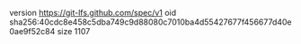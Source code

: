 version https://git-lfs.github.com/spec/v1
oid sha256:40cdc8e458c5dba749c9d88080c7010ba4d55427677f456677d40e0ae9f52c84
size 1107
